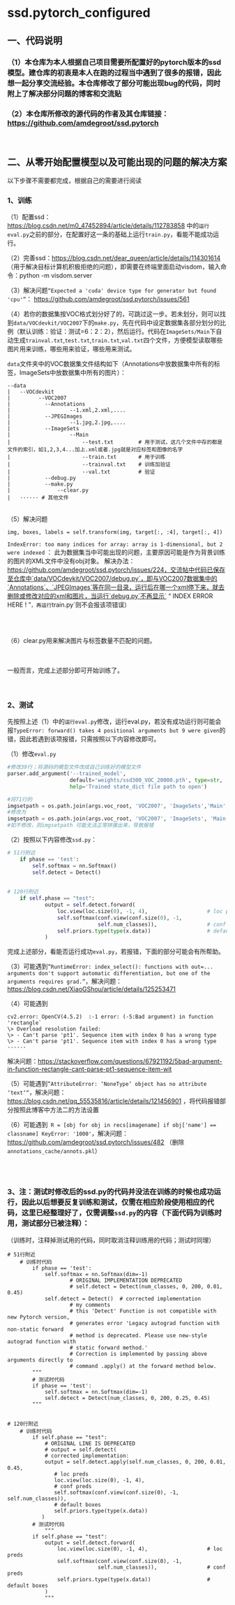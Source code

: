 # ssd.pytorch_configured

## 一、代码说明



### （1）本仓库为本人根据自己项目需要所配置好的pytorch版本的ssd模型。建仓库的初衷是本人在跑的过程当中遇到了很多的报错，因此想一起分享交流经验。本仓库修改了部分可能出现bug的代码，同时附上了解决部分问题的博客和交流贴



### （2）本仓库所修改的源代码的作者及其仓库链接：https://github.com/amdegroot/ssd.pytorch

<br/>

## 二、从零开始配置模型以及可能出现的问题的解决方案



以下步骤不需要都完成，根据自己的需要进行阅读



### 1、训练



（1）配置ssd：https://blog.csdn.net/m0_47452894/article/details/112783858 中的`运行eval.py`之前的部分，在配置好这一条的基础上运行`train.py`，看能不能成功运行。
  <br/>

（2）完善ssd：https://blog.csdn.net/dear_queen/article/details/114301614   （用于解决目标计算机积极拒绝的问题），即需要在终端里面启动visdom，输入命令：python -m visdom.server
  <br/>

（3）解决问题`“Expected a 'cuda' device type for generator but found 'cpu'”`： https://github.com/amdegroot/ssd.pytorch/issues/561
  <br/>
  
（4）若你的数据集按VOC格式划分好了的，可跳过这一步。若未划分，则可以找到`data/VOCdevkit/VOC2007`下的`make.py`，先在代码中设定数据集各部分划分的比例（默认训练：验证：测试=6：2：2），然后运行。代码在`ImageSets/Main`下自动生成`trainval.txt`,`test.txt`,`train.txt`,`val.txt`四个文件，方便模型读取哪些图片用来训练，哪些用来验证，哪些用来测试。

`data`文件夹中的VOC数据集文件结构如下（Annotations中放数据集中所有的标签，ImageSets中放数据集中所有的图片）：
```
--data
|   --VOCdevkit
|   	  --VOC2007
|        	--Annotations
|             		--1.xml,2.xml,....
|        	--JPEGImages
|             		--1.jpg,2.jpg,....
|        	--ImageSets
|             		--Main
|                 	    --test.txt        # 用于测试，这几个文件中存的都是文件的索引，如1,2,3,4...加上.xml或者.jpg就是对应标签和图像的名字
|                 	    --train.txt       # 用于训练
|                 	    --trainval.txt    # 训练加验证
|                 	    --val.txt         # 验证
|        	--debug.py
|        	--make.py
|               --clear.py
|   ······ # 其他文件
```
<br/>
（5）解决问题 

`img, boxes, labels = self.transform(img, target[:, :4], target[:, 4])` 

`IndexError: too many indices for array: array is 1-dimensional, but 2 were indexed` ：
此为数据集当中可能出现的问题，主要原因可能是作为背景训练的图片的XML文件中没有obj对象。
解决办法：https://github.com/amdegroot/ssd.pytorch/issues/224，交流帖中代码已保存至仓库中`data/VOCdevkit/VOC2007/debug.py`，即与VOC2007数据集中的`Annotations`、`JPEGImages`等在同一目录，运行后在哪一个xml停下来，就去删除或修改对应的xml和图片，当运行`debug.py`不再显示` “ INDEX ERROR HERE ! ”`，再运行`train.py`则不会报该项错误） 

<br/><br/>

（6）clear.py用来解决图片与标签数量不匹配的问题。
<br/><br/><br/>

一般而言，完成上述部分即可开始训练了。
<br/>
<br/>
<br/>
### 2、测试

先按照上述（1）中的`运行eval.py`修改，运行eval.py，若没有成功运行则可能会报`TypeError: forward() takes 4 positional arguments but 9 were given`的错，因此若遇到该项报错，只需按照以下内容修改即可。


（1）修改`eval.py`

```python
#修改39行；将源码的模型文件改成自己训练好的模型文件
parser.add_argument('--trained_model',
                    default='weights/ssd300_VOC_20000.pth', type=str, 
                    help='Trained state_dict file path to open')

#将71行的
imgsetpath = os.path.join(args.voc_root, 'VOC2007', 'ImageSets','Main', '{:s}.txt')
#修改为
imgsetpath = os.path.join(args.voc_root, 'VOC2007', 'ImageSets', 'Main') + os.sep + '{:s}.txt'
#如不修改，则imgsetpath 可能无法正常拼接出来，导致报错

```



（2）按照以下内容修改`ssd.py`：

```python
# 51行附近
	if phase == 'test':
     	self.softmax = nn.Softmax()
     	self.detect = Detect()
        
        
# 120行附近        
    if self.phase == "test":
            output = self.detect.forward(
                loc.view(loc.size(0), -1, 4),                   # loc preds
                self.softmax(conf.view(conf.size(0), -1,
                             self.num_classes)),                # conf preds
                self.priors.type(type(x.data))                  # default boxes
            )
```


完成上述部分，看能否运行成功`eval.py`，若报错，下面的部分可能会有所帮助。


（3）可能遇到`”RuntimeError: index_select(): functions with out=... arguments don't support automatic differentiation, but one of the arguments requires grad.”`，解决问题：https://blog.csdn.net/XiaoGShou/article/details/125253471
<br/>


（4）可能遇到
```
cv2.error: OpenCV(4.5.2)  :-1 error: (-5:Bad argument) in function 'rectangle`
\> Overload resolution failed:
\> - Can't parse 'pt1'. Sequence item with index 0 has a wrong type
\> - Can't parse 'pt1'. Sequence item with index 0 has a wrong type
······
```

解决问题：https://stackoverflow.com/questions/67921192/5bad-argument-in-function-rectangle-cant-parse-pt1-sequence-item-wit
<br/>


（5）可能遇到`”AttributeError: ‘NoneType‘ object has no attribute ‘text‘“`，解决问题：https://blog.csdn.net/qq_55535816/article/details/121456901 ，将代码报错部分按照此博客中方法二的方法设置

（6）可能遇到` R = [obj for obj in recs[imagename] if obj['name'] == classname] KeyError: '1000'`，解决问题：https://github.com/amdegroot/ssd.pytorch/issues/482 （删除`annotations_cache/annots.pkl`）

<br/><br/>
### 3、注：测试时修改后的ssd.py的代码并没法在训练的时候也成功运行，因此以后想要反复训练和测试，仅需在相应阶段使用相应的代码，这里已经整理好了，仅需调整`ssd.py`的内容（下面代码为训练时用，测试部分已被注释）：

（训练时，注释掉测试用的代码，同时取消注释训练用的代码；测试时同理）

```
# 51行附近
	# 训练时代码
        if phase == 'test':
            self.softmax = nn.Softmax(dim=-1)
                    # ORIGINAL IMPLEMENTATION DEPRECATED
                    # self.detect = Detect(num_classes, 0, 200, 0.01, 0.45)
            self.detect = Detect()  # corrected implementation
                    # my comments
                    # this 'Detect' Function is not compatible with new Pytorch version,
                    # generates error 'Legacy autograd function with non-static forward
                    # method is deprecated. Please use new-style autograd function with
                    # static forward method.'
                    # Correction is implemented by passing above arguments directly to
                    # command .apply() at the forward method below.
        """
        # 测试时代码
        if phase == 'test':
            self.softmax = nn.Softmax(dim=-1)
            self.detect = Detect(num_classes, 0, 200, 0.25, 0.45)
        """


# 120行附近
	# 训练时代码
        if self.phase == "test":
            # ORIGINAL LINE IS DEPRECATED
            # output = self.detect(
            # corrected implementation:
            output = self.detect.apply(self.num_classes, 0, 200, 0.01, 0.45,
               # loc preds
               loc.view(loc.size(0), -1, 4),
               # conf preds
               self.softmax(conf.view(conf.size(0), -1, self.num_classes)),
               # default boxes
               self.priors.type(type(x.data))
           )
        # 测试时代码
            """
        if self.phase == "test":
            output = self.detect.forward(
                loc.view(loc.size(0), -1, 4),                   # loc preds
                self.softmax(conf.view(conf.size(0), -1,
                             self.num_classes)),                # conf preds
                self.priors.type(type(x.data))                  # default boxes
            )
            """ 
```
